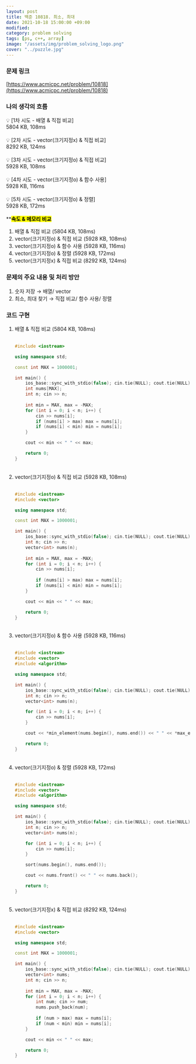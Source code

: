 ```yaml
---
layout: post
title: 백준 10818. 최소, 최대 
date: 2021-10-18 15:00:00 +09:00
modified: 
category: problem solving
tags: [ps, c++, array]
image: "/assets/img/problem_solving_logo.png"
cover: "../puzzle.jpg"
---
```


### 문제 링크
[https://www.acmicpc.net/problem/10818](https://www.acmicpc.net/problem/10818)

### 나의 생각의 흐름
💡 [1차 시도 - 배열 & 직접 비교]<br>
5804 KB, 108ms<br>
<br>
💡 [2차 시도 - vector(크기지정x) & 직접 비교]<br>
8292 KB, 124ms<br>
<br>
💡 [3차 시도 - vector(크기지정o) & 직접 비교]<br> 
5928 KB, 108ms<br>
<br>
💡 [4차 시도 - vector(크기지정o) & 함수 사용]<br>
5928 KB, 116ms<br>
<br>
💡 [5차 시도 - vector(크기지정o) & 정렬]<br> 
5928 KB, 172ms<br>
<br>
**<mark>**속도 & 메모리 비교</mark>**<br>

1. 배열 & 직접 비교 (5804 KB, 108ms)<br>
1. vector(크기지정o) & 직접 비교 (5928 KB, 108ms)<br>
1. vector(크기지정o) & 함수 사용 (5928 KB, 116ms)<br>
1. vector(크기지정o) & 정렬 (5928 KB, 172ms)<br>
1. vector(크기지정x) & 직접 비교 (8292 KB, 124ms)<br>

### 문제의 주요 내용 및 처리 방안
1. 숫자 저장  → 배열/ vector<br>
1. 최소, 최대 찾기 → 직접 비교/ 함수 사용/ 정렬<br>

### 코드 구현 
1. 배열 & 직접 비교 (5804 KB, 108ms)<br>
	<br>
	```cpp
	#include <iostream>

	using namespace std;

	const int MAX = 1000001;

	int main() {
		ios_base::sync_with_stdio(false); cin.tie(NULL); cout.tie(NULL);
		int nums[MAX];
		int n; cin >> n;
		
		int min = MAX, max = -MAX;
		for (int i = 0; i < n; i++) {
			cin >> nums[i];
			if (nums[i] > max) max = nums[i];
			if (nums[i] < min) min = nums[i];
		}

		cout << min << " " << max;

		return 0;
	}
	```
	<br>
1. vector(크기지정o) & 직접 비교 (5928 KB, 108ms)<br>
	<br>
	```cpp
	#include <iostream>
	#include <vector>

	using namespace std;

	const int MAX = 1000001;

	int main() {
		ios_base::sync_with_stdio(false); cin.tie(NULL); cout.tie(NULL);
		int n; cin >> n;
		vector<int> nums(n);
		
		int min = MAX, max = -MAX;
		for (int i = 0; i < n; i++) {
			cin >> nums[i];
			
			if (nums[i] > max) max = nums[i];
			if (nums[i] < min) min = nums[i];
		}

		cout << min << " " << max;

		return 0;
	}
	```
	<br>
1. vector(크기지정o) & 함수 사용 (5928 KB, 116ms)<br>
	<br>
	```cpp
	#include <iostream>
	#include <vector>
	#include <algorithm>

	using namespace std;

	int main() {
		ios_base::sync_with_stdio(false); cin.tie(NULL); cout.tie(NULL);
		int n; cin >> n;
		vector<int> nums(n);

		for (int i = 0; i < n; i++) {
			cin >> nums[i];
		}

		cout << *min_element(nums.begin(), nums.end()) << " " << *max_element(nums.begin(), nums.end());

		return 0;
	}
	```
	<br>
1. vector(크기지정o) & 정렬 (5928 KB, 172ms)<br>
	<br>
	```cpp
	#include <iostream>
	#include <vector>
	#include <algorithm>

	using namespace std;

	int main() {
		ios_base::sync_with_stdio(false); cin.tie(NULL); cout.tie(NULL);
		int n; cin >> n;
		vector<int> nums(n);

		for (int i = 0; i < n; i++) {
			cin >> nums[i];
		}

		sort(nums.begin(), nums.end());

		cout << nums.front() << " " << nums.back();

		return 0;
	}
	```
	<br>
1. vector(크기지정x) & 직접 비교 (8292 KB, 124ms)<br>
	<br>
	```cpp
	#include <iostream>
	#include <vector>

	using namespace std;

	const int MAX = 1000001;

	int main() {
		ios_base::sync_with_stdio(false); cin.tie(NULL); cout.tie(NULL);
		vector<int> nums;
		int n; cin >> n;
		
		int min = MAX, max = -MAX;
		for (int i = 0; i < n; i++) {
			int num; cin >> num;
			nums.push_back(num);
			
			if (num > max) max = nums[i];
			if (num < min) min = nums[i];
		}

		cout << min << " " << max;

		return 0;
	}
	```